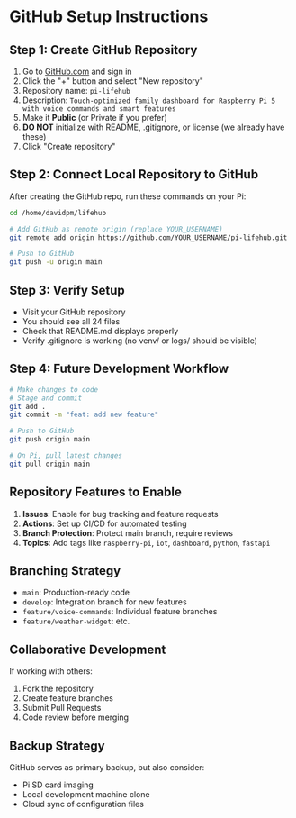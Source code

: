 # GitHub Setup Instructions

## Step 1: Create GitHub Repository

1. Go to [GitHub.com](https://github.com) and sign in
2. Click the "+" button and select "New repository"
3. Repository name: `pi-lifehub`
4. Description: `Touch-optimized family dashboard for Raspberry Pi 5 with voice commands and smart features`
5. Make it **Public** (or Private if you prefer)
6. **DO NOT** initialize with README, .gitignore, or license (we already have these)
7. Click "Create repository"

## Step 2: Connect Local Repository to GitHub

After creating the GitHub repo, run these commands on your Pi:

```bash
cd /home/davidpm/lifehub

# Add GitHub as remote origin (replace YOUR_USERNAME)
git remote add origin https://github.com/YOUR_USERNAME/pi-lifehub.git

# Push to GitHub
git push -u origin main
```

## Step 3: Verify Setup

- Visit your GitHub repository
- You should see all 24 files
- Check that README.md displays properly
- Verify .gitignore is working (no venv/ or logs/ should be visible)

## Step 4: Future Development Workflow

```bash
# Make changes to code
# Stage and commit
git add .
git commit -m "feat: add new feature"

# Push to GitHub
git push origin main

# On Pi, pull latest changes
git pull origin main
```

## Repository Features to Enable

1. **Issues**: Enable for bug tracking and feature requests
2. **Actions**: Set up CI/CD for automated testing
3. **Branch Protection**: Protect main branch, require reviews
4. **Topics**: Add tags like `raspberry-pi`, `iot`, `dashboard`, `python`, `fastapi`

## Branching Strategy

- `main`: Production-ready code
- `develop`: Integration branch for new features  
- `feature/voice-commands`: Individual feature branches
- `feature/weather-widget`: etc.

## Collaborative Development

If working with others:
1. Fork the repository
2. Create feature branches
3. Submit Pull Requests
4. Code review before merging

## Backup Strategy

GitHub serves as primary backup, but also consider:
- Pi SD card imaging
- Local development machine clone
- Cloud sync of configuration files